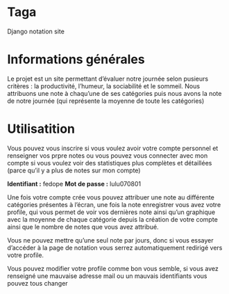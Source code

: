 # Taga
Django notation site
# **Informations générales**

Le projet est un site permettant d’évaluer notre journée selon pusieurs critères : la productivité, l’humeur, la sociabilité et le sommeil. Nous attribuons une note à chaqu’une de ses catégories puis nous avons la note de notre journée (qui représente la moyenne de toute les catégories)

# Utilisatition

Vous pouvez vous inscrire si vous voulez avoir votre compte personnel et renseigner vos prpre notes  ou vous pouvez vous connecter avec mon compte si vous voulez voir des statistiques plus complètes et détaillées (parce qu’il y a plus de notes sur mon compte) 

**Identifiant :** fedope
**Mot de passe :** lulu070801

Une fois votre compte crée vous pouvez attribuer une note au différente catégories présentes à l’écran, une fois la note enregistrer vous avez votre profile, qui vous permet de voir vos dernières note ainsi qu’un graphique avec la moyenne de chaque catégorie depuis la création de votre compte ainsi que le nombre de notes que vous avez attribué. 

Vous ne pouvez mettre qu’une seul note par jours, donc si vous essayer d’accéder à la page de notation vous serrez automatiquement redirigé vers votre profile.

Vous pouvez modifier votre profile comme bon vous semble, si vous avez renseigné une mauvaise adresse mail ou un mauvais identifiants vous pouvez tous changer
